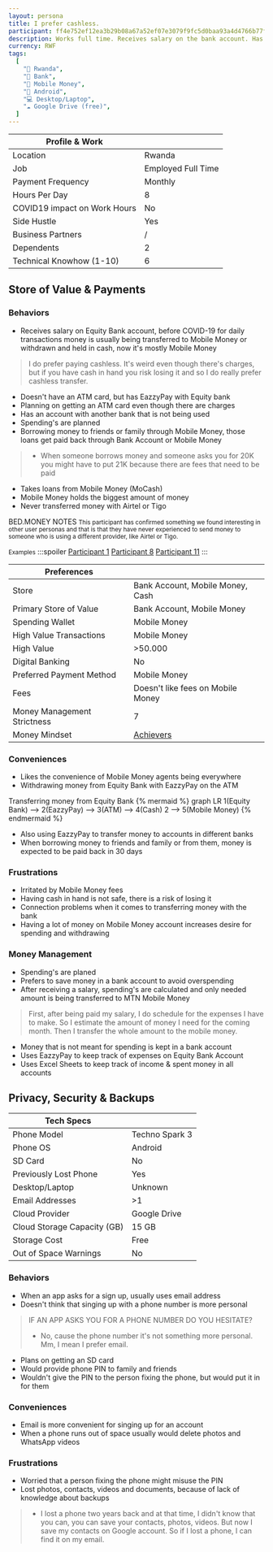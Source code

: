 ```yaml
---
layout: persona
title: I prefer cashless. 
participant: ff4e752ef12ea3b29b08a67a52ef07e3079f9fc5d0baa93a4d4766b77f9440b0
description: Works full time. Receives salary on the bank account. Has a project on the side that doesn't generate any profits yet. Money is being stored in a bank account, mobile money and cash. Doesn't find cash safe and thinks Mobile Money is reliable. Uses Google Drive to back up data on the phone. Financial apps on the phone are protected with a password.
currency: RWF
tags:
  [
    "📍 Rwanda",
    "🏦 Bank",
    "💸 Mobile Money",
    "📱 Android",
    "💻 Desktop/Laptop",
    "☁️ Google Drive (free)",
  ]
---
```


| Profile & Work                |                    |
| ----------------------------- | ------------------ |
| Location                      | Rwanda             |
| Job                           | Employed Full Time |
| Payment Frequency             | Monthly            |
| Hours Per Day                 | 8                  |
| COVID19  impact on Work Hours | No                 |
| Side Hustle                   | Yes                |
| Business Partners             | /                  |
| Dependents                    | 2                  |
| Technical Knowhow (1-10)      | 6                  |

## Store of Value & Payments 

### Behaviors

- Receives salary on Equity Bank account, before COVID-19 for daily transactions money is usually being transferred to Mobile Money or withdrawn and held in cash, now it's mostly Mobile Money
> I do prefer paying cashless. It's weird even though there's charges, but if you have cash in hand you risk losing it and so I do really prefer cashless transfer.
- Doesn't have an ATM card, but has EazzyPay with Equity bank
- Planning on getting an ATM card even though there are charges
- Has an account with another bank that is not being used 
- Spending's are planned
- Borrowing money to friends or family through Mobile Money, those loans get paid back through Bank Account or Mobile Money
> - When someone borrows money and someone asks you for 20K you might have to put 21K  because there are fees that need to be paid
- Takes loans from Mobile Money (MoCash)
- Mobile Money holds the biggest amount of money
- Never transferred money with Airtel or Tigo

BED.MONEY NOTES
<small> This participant has confirmed something we found interesting in other user personas and that is that they have never experienced to send money to someone who is using a different provider, like Airtel or Tigo.</small>

 <small>Examples</small>
:::spoiler
[Participant 1](https://hackmd.io/04RB3mjmTZGrsUa2_ohCng)
[Participant 8](https://hackmd.io/EvD2QLufSAqa--nhqhOjeQ)
[Participant 11](https://hackmd.io/repBXgLySJqCVG0aLY0e_w)
:::

| Preferences                 |                                   |
| --------------------------- | --------------------------------- |
| Store                       | Bank Account, Mobile Money, Cash  |
| Primary Store of Value      | Bank Account, Mobile Money        |
| Spending Wallet             | Mobile Money                      |
| High Value Transactions     | Mobile Money                      |
| High Value                  | >50.000                           |
| Digital Banking             | No                                |
| Preferred Payment Method    | Mobile Money                      |
| Fees                        | Doesn't like fees on Mobile Money |
| Money Management Strictness | 7                                 |
| Money Mindset               | [Achievers]                       |

### Conveniences

- Likes the convenience of Mobile Money agents being everywhere 
- Withdrawing money from Equity Bank with EazzyPay on the ATM

Transferring money from Equity Bank 
{% mermaid %}
graph LR
1(Equity Bank) --> 2(EazzyPay) --> 3(ATM) --> 4(Cash)
2 --> 5(Mobile Money)
{% endmermaid %}

- Also using EazzyPay to transfer money to accounts in different banks
- When borrowing money to friends and family or from them, money is expected to be paid back in 30 days

### Frustrations

- Irritated by Mobile Money fees
- Having cash in hand is not safe, there is a risk of losing it
- Connection problems when it comes to transferring money with the bank
- Having a lot of money on Mobile Money account increases desire for spending and withdrawing

### Money Management

- Spending's are planed
- Prefers to save money in a bank account to avoid overspending
- After receiving a salary, spending's are calculated and only needed amount is being transferred to MTN Mobile Money
> First, after being paid my salary, I do schedule for the expenses I have to make. So I estimate the amount of money I need for the coming month. Then I transfer the whole amount to the mobile money.
- Money that is not meant for spending is kept in a bank account
- Uses EazzyPay to keep track of expenses on Equity Bank Account
- Uses Excel Sheets to keep track of income & spent money in all accounts

## Privacy, Security & Backups

| Tech Specs                  |                |
| --------------------------- | -------------- |
| Phone Model                 | Techno Spark 3 |
| Phone OS                    | Android        |
| SD Card                     | No             |
| Previously Lost Phone       | Yes            |
| Desktop/Laptop              | Unknown        |
| Email Addresses             | >1             |
| Cloud Provider              | Google Drive   |
| Cloud Storage Capacity (GB) | 15 GB          |
| Storage Cost                | Free           |
| Out of Space Warnings       | No             |

### Behaviors

- When an app asks for a sign up, usually uses email address
- Doesn't think that singing up with a phone number is more personal
> IF AN APP ASKS YOU FOR A PHONE NUMBER DO YOU HESITATE?
>
> - No, cause the phone number it's not something more personal. Mm, I mean I prefer email.
- Plans on getting an SD card
- Would provide phone PIN to family and friends 
- Wouldn't give the PIN to the person fixing the phone, but would put it in for them

### Conveniences

- Email is more convenient for singing up for an account
- When a phone runs out of space usually would delete photos and WhatsApp videos

### Frustrations

- Worried that a person fixing the phone might misuse the PIN
- Lost photos, contacts, videos and documents, because of lack of knowledge about backups

> - I lost a phone two years back and at that time, I didn't know that you can, you can save your contacts, photos, videos. But now I save my contacts on Google account. So if I lost a phone, I can find it on my email.



[Achievers]: https://mindsets.fjordnet.com/the-four-money-mindsets/achievers